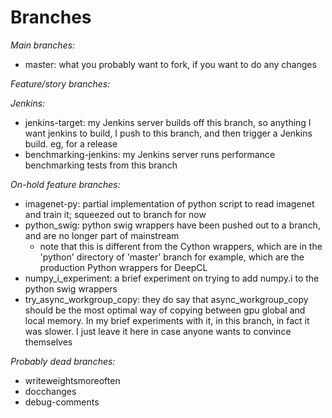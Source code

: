 # Branches

*Main branches:*
* master: what you probably want to fork, if you want to do any changes

*Feature/story branches:*

*Jenkins:*
* jenkins-target: my Jenkins server builds off this branch, so anything I want jenkins to build, I push to this branch, and then trigger a Jenkins build.  eg, for a release
* benchmarking-jenkins: my Jenkins server runs performance benchmarking tests from this branch

*On-hold feature branches:*
* imagenet-py: partial implementation of python script to read imagenet and train it; squeezed out to branch for now
* python_swig: python swig wrappers have been pushed out to a branch, and are no longer part of mainstream
  * note that this is different from the Cython wrappers, which are in the 'python' directory of 'master' branch for example, which are the production Python wrappers for DeepCL
* numpy_i_experiment: a brief experiment on trying to add numpy.i to the python swig wrappers
* try_async_workgroup_copy: they do say that async_workgroup_copy should be the most optimal way of copying between gpu global and local memory.  In my brief experiments with it, in this branch, in fact it was slower.  I just leave it here in case anyone wants to convince themselves

*Probably dead branches:*
* writeweightsmoreoften
* docchanges
* debug-comments

